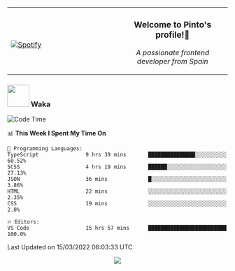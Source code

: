 <table width="100%" align="center"> 
  <tr>
  <td width="50%">
      
&nbsp; <br> [![Spotify](https://novatorem-zeta-rust.vercel.app/api/spotify)](https://open.spotify.com/user/novatorem-zeta-rust)

  </td>
  <td width="50%">
    <h3 align="center">Welcome to Pinto's profile!👋</h3>
    <p align="center"><em>A passionate frontend developer from Spain</em></p>
  </td>
  </table>

### <img src="https://media.giphy.com/media/VgCDAzcKvsR6OM0uWg/giphy.gif" width="50"> Waka

  <!--START_SECTION:waka-->
![Code Time](http://img.shields.io/badge/Code%20Time-135%20hrs%2053%20mins-blue)

📊 **This Week I Spent My Time On** 

```text
💬 Programming Languages: 
TypeScript               9 hrs 39 mins       ███████████████░░░░░░░░░░   60.52% 
SCSS                     4 hrs 19 mins       ██████░░░░░░░░░░░░░░░░░░░   27.13% 
JSON                     36 mins             █░░░░░░░░░░░░░░░░░░░░░░░░   3.86% 
HTML                     22 mins             ░░░░░░░░░░░░░░░░░░░░░░░░░   2.35% 
CSS                      19 mins             ░░░░░░░░░░░░░░░░░░░░░░░░░   2.0%

🔥 Editors: 
VS Code                  15 hrs 57 mins      █████████████████████████   100.0%

```


 Last Updated on 15/03/2022 06:03:33 UTC
<!--END_SECTION:waka-->

<div align="center">
<img src="https://github-readme-stats-gilt-tau.vercel.app/api/top-langs/?username=pinto-hub&layout=compact&theme=dracula" />
</div>
